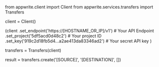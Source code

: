 from appwrite.client import Client
from appwrite.services.transfers import Transfers

client = Client()

(client
  .set_endpoint('https://[HOSTNAME_OR_IP]/v1') # Your API Endpoint
  .set_project('5df5acd0d48c2') # Your project ID
  .set_key('919c2d18fb5d4...a2ae413da83346ad2') # Your secret API key
)

transfers = Transfers(client)

result = transfers.create('[SOURCE]', '[DESTINATION]', [])
